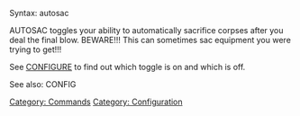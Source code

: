 Syntax: autosac

AUTOSAC toggles your ability to automatically sacrifice corpses after
you deal the final blow. BEWARE!!! This can sometimes sac equipment you
were trying to get!!!

See [CONFIGURE](Config.md "wikilink") to find out which toggle is on and
which is off.

See also: CONFIG

[Category: Commands](Category:_Commands "wikilink") [Category:
Configuration](Category:_Configuration "wikilink")
